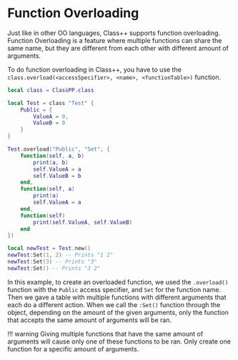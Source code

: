 # Function Overloading

Just like in other OO languages, Class++ supports function overloading. <br>
Function Overloading is a feature where multiple functions can share the same name, but they are different from each other with different amount of arguments.

To do function overloading in Class++, you have to use the `class.overload(<accessSpecifier>, <name>, <functionTable>)` function.

```lua
local class = ClassPP.class

local Test = class "Test" {
    Public = {
        ValueA = 0,
        ValueB = 0
    }
}

Test.overload("Public", "Set", {
	function(self, a, b)
		print(a, b)
        self.ValueA = a
        self.ValueB = b
	end,
	function(self, a)
		print(a)
        self.ValueA = a
	end,
    function(self)
        print(self.ValueA, self.ValueB)
    end
})

local newTest = Test.new()
newTest:Set(1, 2) -- Prints "1 2"
newTest:Set(3) -- Prints "3"
newTest:Set() -- Prints "3 2"
```

In this example, to create an overloaded function, we used the `.overload()` function with the `Public` access specifier, and `Set` for the function name. Then we gave a table with multiple functions with different arguments that each do a different action. When we call the `:Set()` function through the object, depending on the amount of the given arguments, only the function that accepts the same amount of arguments will be ran.

!!! warning
    Giving multiple functions that have the same amount of arguments will cause only one of these functions to be ran. Only create one function for a specific amount of arguments.